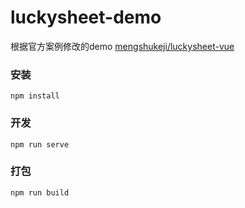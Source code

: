 # luckysheet-demo
根据官方案例修改的demo
[mengshukeji/luckysheet-vue](https://github.com/mengshukeji/luckysheet-vue)

### 安装
```
npm install
```
### 开发
```
npm run serve
```
### 打包
```
npm run build
```
